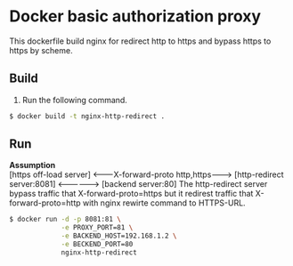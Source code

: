 # Docker basic authorization proxy

This dockerfile build nginx for redirect http to https and bypass https to https by scheme.

## Build

1. Run the following command.
```bash
$ docker build -t nginx-http-redirect .
```

## Run

**Assumption**  
[https off-load server] <---X-forward-proto http,https---> [http-redirect server:8081] <------> [backend server:80]
The http-redirect server bypass traffic that X-forward-proto=https but it redirest traffic that X-forward-proto=http with nginx rewirte command to HTTPS-URL.
```bash
$ docker run -d -p 8081:81 \
             -e PROXY_PORT=81 \
             -e BACKEND_HOST=192.168.1.2 \
             -e BECKEND_PORT=80
             nginx-http-redirect
```
